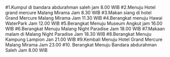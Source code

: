 #1.Kumpul di bandara abdurahman saleh jam 8.00 WIB
#2.Menuju Hotel grand mercure Malang Mirama Jam 8.30 WIB
#3.Makan siang di hotel Grand Mercure Malang Mirama Jam 11.30 WIB
#4.Berangkat menuju Hawai WaterPark Jam 12.00 WIB
#5.Berangkat Menuju Museum Angkut jam 16.00 WIB
#6.Berangkat Menuju Malang Night Paradise Jam 18.00 WIB
#7.Makaan malam di Malang Night Paradise Jam 18.30 WIB
#8.Berangkat Menuju Kampung Lampion Jan 21.00 WIB 
#9.Kembali Menuju Hotel Grand Mercure Malang Mirama Jam 23.00
#10. Berangkat Menuju Bandara abdurahman Saleh Jam 8.00 WIB
